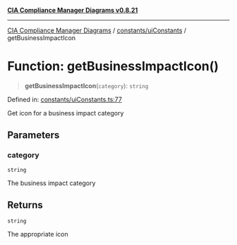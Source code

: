 [**CIA Compliance Manager Diagrams v0.8.21**](../../../README.md)

***

[CIA Compliance Manager Diagrams](../../../modules.md) / [constants/uiConstants](../README.md) / getBusinessImpactIcon

# Function: getBusinessImpactIcon()

> **getBusinessImpactIcon**(`category`): `string`

Defined in: [constants/uiConstants.ts:77](https://github.com/Hack23/cia-compliance-manager/blob/689e67e40bb6afe811128d672a0d7dd5fcbdaea5/src/constants/uiConstants.ts#L77)

Get icon for a business impact category

## Parameters

### category

`string`

The business impact category

## Returns

`string`

The appropriate icon
